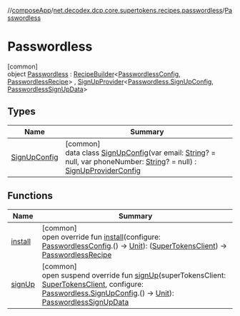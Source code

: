 //[composeApp](../../../index.md)/[net.decodex.dcp.core.supertokens.recipes.passwordless](../index.md)/[Passwordless](index.md)

# Passwordless

[common]\
object [Passwordless](index.md) : [RecipeBuilder](../../net.decodex.dcp.core.supertokens.recipes/-recipe-builder/index.md)&lt;[PasswordlessConfig](../-passwordless-config/index.md), [PasswordlessRecipe](../-passwordless-recipe/index.md)&gt; , [SignUpProvider](../../net.decodex.dcp.core.supertokens.handlers/-sign-up-provider/index.md)&lt;[Passwordless.SignUpConfig](-sign-up-config/index.md), [PasswordlessSignUpData](../-passwordless-sign-up-data/index.md)&gt;

## Types

| Name | Summary |
|---|---|
| [SignUpConfig](-sign-up-config/index.md) | [common]<br>data class [SignUpConfig](-sign-up-config/index.md)(var email: [String](https://kotlinlang.org/api/latest/jvm/stdlib/kotlin/-string/index.html)? = null, var phoneNumber: [String](https://kotlinlang.org/api/latest/jvm/stdlib/kotlin/-string/index.html)? = null) : [SignUpProviderConfig](../../net.decodex.dcp.core.supertokens.handlers/-sign-up-provider-config/index.md) |

## Functions

| Name | Summary |
|---|---|
| [install](install.md) | [common]<br>open override fun [install](install.md)(configure: [PasswordlessConfig](../-passwordless-config/index.md).() -&gt; [Unit](https://kotlinlang.org/api/latest/jvm/stdlib/kotlin/-unit/index.html)): ([SuperTokensClient](../../net.decodex.dcp.core.supertokens/-super-tokens-client/index.md)) -&gt; [PasswordlessRecipe](../-passwordless-recipe/index.md) |
| [signUp](sign-up.md) | [common]<br>open suspend override fun [signUp](sign-up.md)(superTokensClient: [SuperTokensClient](../../net.decodex.dcp.core.supertokens/-super-tokens-client/index.md), configure: [Passwordless.SignUpConfig](-sign-up-config/index.md).() -&gt; [Unit](https://kotlinlang.org/api/latest/jvm/stdlib/kotlin/-unit/index.html)): [PasswordlessSignUpData](../-passwordless-sign-up-data/index.md) |
